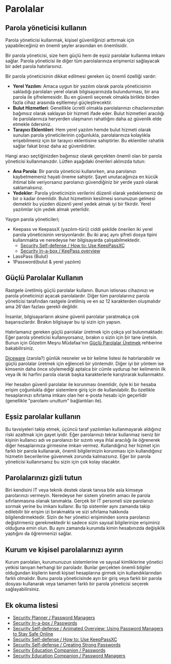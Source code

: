 # Parolalar

## Parola yöneticisi kullanın

Parola yöneticisi kullanmak, kişisel güvenliğinizi arttırmak için yapabileceğiniz en önemli şeyler arasından en önemlisidir.

Bir parola yöneticisi, size hem güçlü hem de eşsiz parolalar kullanma imkanı sağlar. Parola yöneticisi ile diğer tüm parolalarınıza erişmenizi sağlayacak bir adet parola hatırlarsınız.

Bir parola yöneticisinin dikkat edilmesi gereken üç önemli özelliği vardır:

* **Yerel Yazılım**: Amaca uygun bir yazılım olarak parola yöneticisinin sakladığı parolaları yerel olarak bilgisayarınızda bulundurması, bir ana parola ile şifrelemesidir. Bu en güvenli seçenek olmakla birlikte birden fazla cihaz arasında eşitlemeyi güçleştirecektir.
* **Bulut Hizmetleri**: Genellikle ücretli olmakla parolalarınızı cihazlarınızdan bağımsız olarak saklayan bir hizmeti ifade eder. Bulut hizmetleri aracılığı ile parolalarınıza heryerden ulaşmanın rahatlığını daha az güvenlik elde etmekle ödersiniz.
* **Tarayıcı Eklentileri**: Hem yerel yazılım hemde bulut hizmeti olarak sunulan parola yöneticilerinin çoğunlukla, parolalarınıza kolaylıkla erişebilmeniz için bir tarayıcı eklentisine sahiptirler. Bu eklentiler rahatlık sağlar fakat biraz daha az güvenlidirler.

Hangi aracı seçtiğinizden bağımsız olarak gerçekten önemli olan bir parola yöneticisi kullanmanızdır. Lütfen aşağıdaki önerileri aklınızda tutun:

* **Ana Parola**: Bir parola yöneticisi kullanırken, ana parolanızı kaybetmemeniz hayati öneme sahiptir. Şayet unutacağınıza en kücük ihtimal bile veriyorsanız parolanızı güvendiğiniz bir yerde yazılı olarak saklamalısınız.
* **Yedekler**: Parola yöneticinizin verilerini düzenli olarak yedeklemeniz de bir o kadar önemlidir. Bulut hizmetinin kesilmesi sonunuzun gelmesi demektir bu yüzden düzenli yerel yedek almak iyi bir fikirdir. Yerel yazılımlar için yedek almak yeterlidir.

Yaygın parola yöneticileri;

*  Keepass ve KeepassX (yazılım-türü) ciddi şekilde önerilen iki yerel parola yöneticisinin versiyonlarıdır. Bu iki araç aynı şifreli dosya tipini kullanmakta ve neredeyse her bilgisayarda çalışabilmektedir.
   * [Security Self-defense / How to: Use KeepPassXC](https://ssd.eff.org/en/module/how-use-keepassxc)
   * [Security In-a-box / KeePass overview](https://securityinabox.org/en/guide/keepass/windows)
* LassPass (Bulut)
* 1Password(bulut & yerel yazılım)

## Güçlü Parolalar Kullanın

Rastgele üretilmiş güçlü parolalar kullanın. Bunun istisnası cihazınızı ve parola yöneticinizi açacak parolalardır. Diğer tüm parolalarınız parola yöneticisi tarafından rastgele üretilmiş ve en az 12 karakterden oluşmalıdır ama 26'dan fazlası gerekli değildir.

İnsanlar, bilgisayarların aksine güvenli parolalar yaratmakça çok başarısızlardır. Bırakın bilgisayar bu işi sizin için yapsın.

Hatırlamanız gereken güçlü parolalar üretmek için çokça yol bulunmaktadır. Eğer parola yöneticisi kullanıyorsanız, bırakın o sizin için bir tane üretsin. Bunun için Gözetim Meşru Müdafaa'nın [Güçlü Parolalar Üretmek](https://ssd.eff.org/en/module/creating-strong-passwords) rehberine bakabilirsiniz.

[Diceware](https://world.std.com/~reinhold/diceware.html) (zarola?) günlük nesneler ve bir kelime listesi ile hatırlanabilir ve güçlü parolalar üretmek için eğlenceli bir yöntemdir. Diğer iyi bir yöntem ise kimsenin daha önce söylemediği aptalca bir cümle uydurup her kelimenin ilk veya ilk iki harfini parola olarak başka karakterlerle karıştırarak kullanmaktır. 

Her hesabın güvenli parolalar ile korunması önemlidir, öyle ki bir hesaba erişim çoğunlukla diğer sistemlere giriş için de kullanılabilir. Bu özellikle hesaplarınızı sıfırlama imkanı olan her e-posta hesabı için geçerlidir (genellikle "parolamı unuttum" bağlantıları ile).

## Eşsiz parolalar kullanın

Bu tavsiyeleri takip etmek, üçüncü taraf yazılımları kullanmayarak aldığınız riski azaltmak için gayet iyidir. Eğer parolarınızı tekrar kullanmaz iseniz bir kişinin kullanıcı adı ve parolanızı bir sızıntı veya ihlal aracılığı ile öğrenerek diğer hesaplarınıza girmesine imkan vermez. Kullandığınız her hizmet için farklı bir parola kullanarak, önemli bilgilerinizin korunması için kullandığınız hizmetin becerilerine güvenmek zorunda kalmazsınız. Eğer bir parola yöneticisi kullanırsanız bu sizin için çok kolay olacaktır.

## Parolalarınızı gizli tutun

Biri kendisini IT veya teknik destek olarak tanısa bile asla kimseye parolarınızı vermeyin. Neredeyse her sistem yönetim amacı ile parola sıfırlanmasına olanak tanımakta. Gerçek bir IT personeli size parolanızı sormak yerine bu imkanı kullanır. Bu tip sistemler aynı zamanda takip edilebilir bir erişim izi bırakmakta ve sizi sıfırlama hakkında bilgilendirmektedir. Sizin de her yönetici erişiminden sonra parolanızı değiştirmeniz gerekmektedir ki sadece sizin sayısal bilgilerinize erişiminiz olduğuna emin olun. Bu aynı zamanda kurumda kimin hesabınızda değişiklik yaptığını da öğrenmenizi sağlar.

## Kurum ve kişisel parolalarınızı ayırın

Kurum parolaları, kurumunuzun sistemlerine ve sayısal kimliklerine yönetici yetkisi tanıyan herhangi bir paroladır. Bunlar gerçekten önemli bilgiler olduğundan kişilerin kendi kişisel hesaplarına girmek için kullandıklarından farklı olmalıdır. Bunu parola yöneticisinde ayrı bir giriş veya farklı bir parola dosyası kullanarak veya tamamen farklı bir parola yöneticisi seçerek sağlayabilirsiniz.

## Ek okuma listesi

* [Security Planner / Password Managers](https://securityplanner.org/#/tool/password-manager)
* [Security In-a-box / Passwords](https://securityinabox.org/en/guide/passwords/)
* [Security Self-defense / Animated Overview: Using Password Managers to Stay Safe Online](https://ssd.eff.org/en/module/animated-overview-using-password-managers-stay-safe-online)
* [Security Self-defense / How to: Use KeepPassXC](https://ssd.eff.org/en/module/how-use-keepassxc)
* [Security Self-defense / Creating Strong Passwords](https://ssd.eff.org/en/module/creating-strong-passwords)
* [Security Education Companion / Passwords](https://sec.eff.org/topics/passwords)
* [Security Education Companion / Password Managers](https://sec.eff.org/topics/password-managers)
